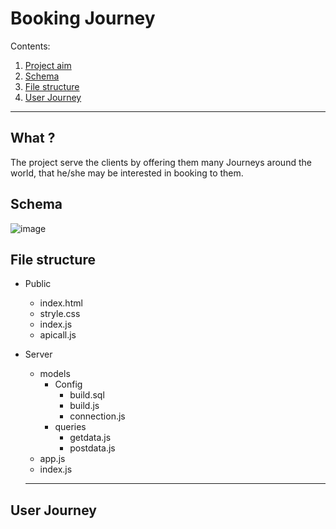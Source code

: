 # Booking Journey

Contents:
1. [Project aim ](#what)
1. [Schema](#schema)
1. [File structure](#file-structure)
1. [User Journey](#user-journey)
 <hr>

## What ?
The project serve the clients by offering them many Journeys around the world, that he/she may be interested in booking to them.

## Schema 
![image](https://user-images.githubusercontent.com/56412800/75764016-e8ea0980-5d45-11ea-9196-92816dea6eb5.png)


## File structure

+ Public
  + index.html
  + stryle.css
  + index.js
  + apicall.js
+ Server
  + models
    + Config
      + build.sql
      + build.js
      + connection.js
    + queries
      + getdata.js
      + postdata.js
  + app.js
  + index.js

  <hr>

## User Journey

